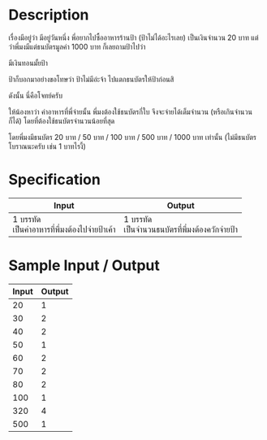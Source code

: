 # Description
เรื่องมีอยู่ว่า มีอยู่วันหนึ่ง พี่อยากไปซื้ออาหารร้านป้า (ป้าไม่ได้อะไรเลย) เป็นเงินจำนวน 20 บาท แต่ว่าพี่มงมีแต่ธนบัตรมูลค่า 1000 บาท ก็เลยถามป้าไปว่า

มีเงินทอนมั้ยป้า

ป้าก็บอกมาอย่างขอโทษว่า ป้าไม่มีอ่ะจ้า ไปแตกธนบัตรให้ป้าก่อนสิ

ดังนั้น นี่คือโจทย์ครับ

ให้น้องหาว่า ค่าอาหารที่พี่จ่ายนั้น พี่มงต้องใช้ธนบัตรกี่ใบ จึงจะจ่ายได้เต็มจำนวน (หรือเกินจำนวนก็ได้) โดยที่ต้องใช้ธนบัตรจำนวนน้อยที่สุด

โดยพี่มงมีธนบัตร 20 บาท / 50 บาท / 100 บาท / 500 บาท / 1000 บาท เท่านั้น (ไม่มีธนบัตรโบราณนะครับ เช่น 1 บาทไรงี้)

# Specification
|Input|Output|
|-|-|
|1 บรรทัด <br> เป็นค่าอาหารที่พี่มงต้องไปจ่ายป้าเค้า|1 บรรทัด <br> เป็นจำนวนธนบัตรที่พี่มงต้องควักจ่ายป้า|

# Sample Input / Output
|Input|Output|
|-|-|
|20|1|
|30|2|
|40|2|
|50|1|
|60|2|
|70|2|
|80|2|
|100|1|
|320|4|
|500|1|
